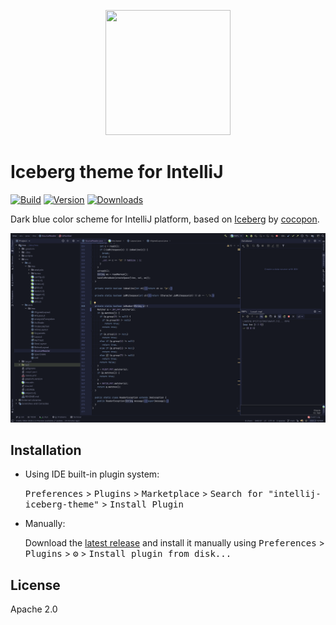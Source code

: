 <p align="center">
<img width="200" height="200" src="https://raw.githubusercontent.com/milankinen/intellij-iceberg-theme/main/src/main/resources/META-INF/pluginIcon.svg?sanitize=true"/>
</p>

# Iceberg theme for IntelliJ

[![Build](https://img.shields.io/github/workflow/status/milankinen/intellij-iceberg-theme/Build?style=flat-square)](https://github.com/milankinen/intellij-iceberg-theme/actions?query=workflow%3ABuild)
[![Version](https://img.shields.io/jetbrains/plugin/v/15126-iceberg.svg?style=flat-square)](https://plugins.jetbrains.com/plugin/15126-iceberg)
[![Downloads](https://img.shields.io/jetbrains/plugin/d/15126-iceberg.svg?style=flat-square)](https://plugins.jetbrains.com/plugin/15126-iceberg)

<!-- Plugin description -->
Dark blue color scheme for IntelliJ platform, based on [Iceberg](https://cocopon.github.io/iceberg.vim/) 
by [cocopon](https://github.com/cocopon).

![Example](./example.png)
<!-- Plugin description end -->

## Installation

- Using IDE built-in plugin system:
  
  <kbd>Preferences</kbd> > <kbd>Plugins</kbd> > <kbd>Marketplace</kbd> > <kbd>Search for "intellij-iceberg-theme"</kbd> >
  <kbd>Install Plugin</kbd>
  
- Manually:

  Download the [latest release](https://github.com/milankinen/intellij-iceberg-theme/releases/latest) and install it manually using
  <kbd>Preferences</kbd> > <kbd>Plugins</kbd> > <kbd>⚙️</kbd> > <kbd>Install plugin from disk...</kbd>

## License

Apache 2.0
